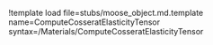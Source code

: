 !template load file=stubs/moose_object.md.template name=ComputeCosseratElasticityTensor syntax=/Materials/ComputeCosseratElasticityTensor